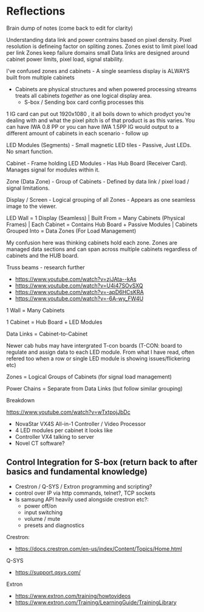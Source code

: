 # Reflections

Brain dump of notes (come back to edit for clarity)

Understanding data link and power contrains based on pixel density. Pixel resolution is defineing factor on spliting zones. 
Zones exist to limit pixel load per link
Zones keep failure domains small
Data links are designed around cabinet power limits, pixel load, signal stability.

I've confused zones and cabinets - A single seamless display is ALWAYS built from multiple cabinets
  - Cabinets are physical structures and when powered processing streams treats all cabinets _together_ as one logical display area. 
      - S-box / Sending box card config processes this

1 IG card can put out 1920x1080 , it all boils down to which prodyct you’re dealing with and what the pixel pitch is of that product is as this varies. You can have IWA 0.8 PP or you can have IWA 1.5PP
IG would output to a different amount of cabinets in each scenario - follow up 

LED Modules (Segments) - Small magnetic LED tiles	- Passive, Just LEDs. No smart function.

Cabinet - Frame holding LED Modules - Has Hub Board (Receiver Card). Manages signal for modules within it.

Zone (Data Zone) - Group of Cabinets	- Defined by data link / pixel load / signal limitations.

Display / Screen - Logical grouping of all Zones - Appears as one seamless image to the viewer.

LED Wall = 1 Display (Seamless)
    |
Built From = Many Cabinets (Physical Frames)
    |
Each Cabinet = Contains Hub Board + Passive Modules
    |
Cabinets Grouped Into = Data Zones (For Load Management)

My confusion here was thinking cabinets hold each zone. Zones are managed data sections and can span across multiple cabinets regardless of cabinets and the HUB board.

Truss beams - research further 

  - https://www.youtube.com/watch?v=zjJAta--kAs
  - https://www.youtube.com/watch?v=U4i47SOvSXQ
  - https://www.youtube.com/watch?v=-apD6HCsKRA
  - https://www.youtube.com/watch?v=-6A-wy_FW4U

1 Wall = Many Cabinets

1 Cabinet = Hub Board + LED Modules

Data Links = Cabinet-to-Cabinet

Newer cab hubs may have intergrated T-con boards (T-CON: board to regulate and assign data to each LED module. From what I have read, often refered too when a row or single LED module is showing issues/flickering etc)

Zones = Logical Groups of Cabinets (for signal load management)

Power Chains = Separate from Data Links (but follow similar grouping)

Breakdown

https://www.youtube.com/watch?v=wTxtpojJbDc

  - NovaStar VX4S All-in-1 Controller / Video Processor
  - 4 LED modules per cabinet it looks like
  - Controller VX4 talking to server
  - Novel CT software?

## Control Integration for S-box (return back to after basics and fundamental knowledge)

- Crestron / Q-SYS / Extron programming and scripting?
- control over IP via http commands, telnet?, TCP sockets
- Is samsung API heavily used alongside crestron etc?:
  - power off/on
  - input switching
  - volume / mute
  - presets and diagnostics  

Crestron:
  - https://docs.crestron.com/en-us/index/Content/Topics/Home.html

Q-SYS
  - https://support.qsys.com/

Extron
  - https://www.extron.com/training/howtovideos
  - https://www.extron.com/Training/LearningGuide/TrainingLibrary

